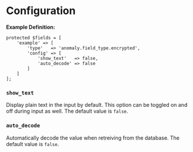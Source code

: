 # Configuration

**Example Definition:**

```
protected $fields = [
    'example' => [
        'type'   => 'anomaly.field_type.encrypted',
        'config' => [
            'show_text'   => false,
            'auto_decode' => false
        ]
    ]
];
```

### `show_text`

Display plain text in the input by default. This option can be toggled on and off during input as well. The default value is `false`.

### `auto_decode`

Automatically decode the value when retreiving from the database. The default value is `false`.
